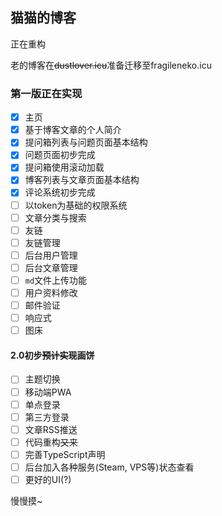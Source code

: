 ## 猫猫的博客

正在重构

老的博客在~~dustlover.icu~~准备迁移至fragileneko.icu

### 第一版正在实现

- [x] 主页
- [x] 基于博客文章的个人简介
- [x] 提问箱列表与问题页面基本结构
- [x] 问题页面初步完成
- [x] 提问箱使用滚动加载
- [x] 博客列表与文章页面基本结构 
- [x] 评论系统初步完成
- [ ] 以token为基础的权限系统
- [ ] 文章分类与搜索
- [ ] 友链
- [ ] 友链管理
- [ ] 后台用户管理
- [ ] 后台文章管理
- [ ] `md`文件上传功能
- [ ] 用户资料修改
- [ ] 邮件验证
- [ ] 响应式
- [ ] 图床

#### 2.0初步~~预计实现~~画饼

- [ ] 主题切换
- [ ] 移动端PWA
- [ ] 单点登录
- [ ] 第三方登录
- [ ] 文章RSS推送
- [ ] 代码重构~~又来~~
- [ ] 完善TypeScript声明
- [ ] 后台加入各种服务(Steam, VPS等)状态查看
- [ ] 更好的UI(?)

慢慢摸~